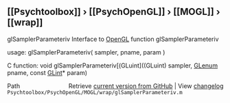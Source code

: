 ## [[Psychtoolbox]] &#8250; [[PsychOpenGL]] &#8250; [[MOGL]] &#8250; [[wrap]]

glSamplerParameteriv  Interface to [OpenGL](OpenGL) function glSamplerParameteriv  
  
usage:  glSamplerParameteriv( sampler, pname, param )  
  
C function:  void glSamplerParameteriv[(GLuint]((GLuint) sampler, [GLenum](GLenum) pname, const [GLint](GLint)\* param)  




<div class="code_header" style="text-align:right;">
  <span style="float:left;">Path&nbsp;&nbsp;</span> <span class="counter">Retrieve <a href=
  "https://raw.github.com/Psychtoolbox-3/Psychtoolbox-3/beta/Psychtoolbox/PsychOpenGL/MOGL/wrap/glSamplerParameteriv.m">current version from GitHub</a> | View <a href=
  "https://github.com/Psychtoolbox-3/Psychtoolbox-3/commits/beta/Psychtoolbox/PsychOpenGL/MOGL/wrap/glSamplerParameteriv.m">changelog</a></span>
</div>
<div class="code">
  <code>Psychtoolbox/PsychOpenGL/MOGL/wrap/glSamplerParameteriv.m</code>
</div>

